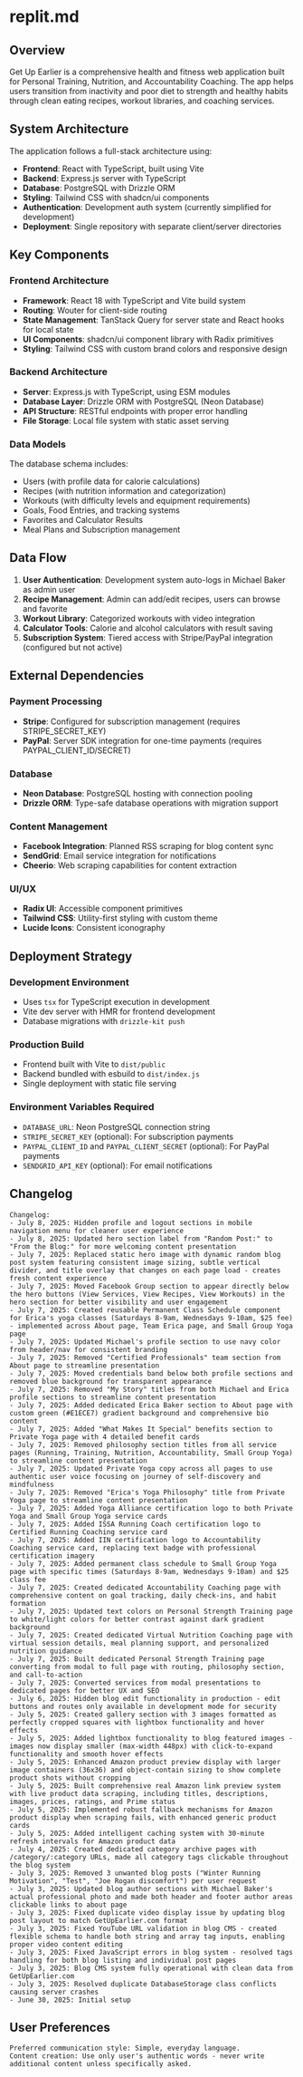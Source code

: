 # replit.md

## Overview

Get Up Earlier is a comprehensive health and fitness web application built for Personal Training, Nutrition, and Accountability Coaching. The app helps users transition from inactivity and poor diet to strength and healthy habits through clean eating recipes, workout libraries, and coaching services.

## System Architecture

The application follows a full-stack architecture using:

- **Frontend**: React with TypeScript, built using Vite
- **Backend**: Express.js server with TypeScript
- **Database**: PostgreSQL with Drizzle ORM
- **Styling**: Tailwind CSS with shadcn/ui components
- **Authentication**: Development auth system (currently simplified for development)
- **Deployment**: Single repository with separate client/server directories

## Key Components

### Frontend Architecture
- **Framework**: React 18 with TypeScript and Vite build system
- **Routing**: Wouter for client-side routing
- **State Management**: TanStack Query for server state and React hooks for local state
- **UI Components**: shadcn/ui component library with Radix primitives
- **Styling**: Tailwind CSS with custom brand colors and responsive design

### Backend Architecture
- **Server**: Express.js with TypeScript, using ESM modules
- **Database Layer**: Drizzle ORM with PostgreSQL (Neon Database)
- **API Structure**: RESTful endpoints with proper error handling
- **File Storage**: Local file system with static asset serving

### Data Models
The database schema includes:
- Users (with profile data for calorie calculations)
- Recipes (with nutrition information and categorization)
- Workouts (with difficulty levels and equipment requirements)
- Goals, Food Entries, and tracking systems
- Favorites and Calculator Results
- Meal Plans and Subscription management

## Data Flow

1. **User Authentication**: Development system auto-logs in Michael Baker as admin user
2. **Recipe Management**: Admin can add/edit recipes, users can browse and favorite
3. **Workout Library**: Categorized workouts with video integration
4. **Calculator Tools**: Calorie and alcohol calculators with result saving
5. **Subscription System**: Tiered access with Stripe/PayPal integration (configured but not active)

## External Dependencies

### Payment Processing
- **Stripe**: Configured for subscription management (requires STRIPE_SECRET_KEY)
- **PayPal**: Server SDK integration for one-time payments (requires PAYPAL_CLIENT_ID/SECRET)

### Database
- **Neon Database**: PostgreSQL hosting with connection pooling
- **Drizzle ORM**: Type-safe database operations with migration support

### Content Management
- **Facebook Integration**: Planned RSS scraping for blog content sync
- **SendGrid**: Email service integration for notifications
- **Cheerio**: Web scraping capabilities for content extraction

### UI/UX
- **Radix UI**: Accessible component primitives
- **Tailwind CSS**: Utility-first styling with custom theme
- **Lucide Icons**: Consistent iconography

## Deployment Strategy

### Development Environment
- Uses `tsx` for TypeScript execution in development
- Vite dev server with HMR for frontend development
- Database migrations with `drizzle-kit push`

### Production Build
- Frontend built with Vite to `dist/public`
- Backend bundled with esbuild to `dist/index.js`
- Single deployment with static file serving

### Environment Variables Required
- `DATABASE_URL`: Neon PostgreSQL connection string
- `STRIPE_SECRET_KEY` (optional): For subscription payments
- `PAYPAL_CLIENT_ID` and `PAYPAL_CLIENT_SECRET` (optional): For PayPal payments
- `SENDGRID_API_KEY` (optional): For email notifications

## Changelog

```
Changelog:
- July 8, 2025: Hidden profile and logout sections in mobile navigation menu for cleaner user experience
- July 8, 2025: Updated hero section label from "Random Post:" to "From the Blog:" for more welcoming content presentation
- July 7, 2025: Replaced static hero image with dynamic random blog post system featuring consistent image sizing, subtle vertical divider, and title overlay that changes on each page load - creates fresh content experience
- July 7, 2025: Moved Facebook Group section to appear directly below the hero buttons (View Services, View Recipes, View Workouts) in the hero section for better visibility and user engagement
- July 7, 2025: Created reusable Permanent Class Schedule component for Erica's yoga classes (Saturdays 8-9am, Wednesdays 9-10am, $25 fee) - implemented across About page, Team Erica page, and Small Group Yoga page
- July 7, 2025: Updated Michael's profile section to use navy color from header/nav for consistent branding
- July 7, 2025: Removed "Certified Professionals" team section from About page to streamline presentation
- July 7, 2025: Moved credentials band below both profile sections and removed blue background for transparent appearance
- July 7, 2025: Removed "My Story" titles from both Michael and Erica profile sections to streamline content presentation
- July 7, 2025: Added dedicated Erica Baker section to About page with custom green (#E1ECE7) gradient background and comprehensive bio content
- July 7, 2025: Added "What Makes It Special" benefits section to Private Yoga page with 4 detailed benefit cards
- July 7, 2025: Removed philosophy section titles from all service pages (Running, Training, Nutrition, Accountability, Small Group Yoga) to streamline content presentation
- July 7, 2025: Updated Private Yoga copy across all pages to use authentic user voice focusing on journey of self-discovery and mindfulness
- July 7, 2025: Removed "Erica's Yoga Philosophy" title from Private Yoga page to streamline content presentation
- July 7, 2025: Added Yoga Alliance certification logo to both Private Yoga and Small Group Yoga service cards
- July 7, 2025: Added ISSA Running Coach certification logo to Certified Running Coaching service card
- July 7, 2025: Added IIN certification logo to Accountability Coaching service card, replacing text badge with professional certification imagery
- July 7, 2025: Added permanent class schedule to Small Group Yoga page with specific times (Saturdays 8-9am, Wednesdays 9-10am) and $25 class fee
- July 7, 2025: Created dedicated Accountability Coaching page with comprehensive content on goal tracking, daily check-ins, and habit formation
- July 7, 2025: Updated text colors on Personal Strength Training page to white/light colors for better contrast against dark gradient background
- July 7, 2025: Created dedicated Virtual Nutrition Coaching page with virtual session details, meal planning support, and personalized nutrition guidance
- July 7, 2025: Built dedicated Personal Strength Training page converting from modal to full page with routing, philosophy section, and call-to-action
- July 7, 2025: Converted services from modal presentations to dedicated pages for better UX and SEO
- July 6, 2025: Hidden blog edit functionality in production - edit buttons and routes only available in development mode for security
- July 5, 2025: Created gallery section with 3 images formatted as perfectly cropped squares with lightbox functionality and hover effects
- July 5, 2025: Added lightbox functionality to blog featured images - images now display smaller (max-width 448px) with click-to-expand functionality and smooth hover effects
- July 5, 2025: Enhanced Amazon product preview display with larger image containers (36x36) and object-contain sizing to show complete product shots without cropping
- July 5, 2025: Built comprehensive real Amazon link preview system with live product data scraping, including titles, descriptions, images, prices, ratings, and Prime status
- July 5, 2025: Implemented robust fallback mechanisms for Amazon product display when scraping fails, with enhanced generic product cards
- July 5, 2025: Added intelligent caching system with 30-minute refresh intervals for Amazon product data
- July 4, 2025: Created dedicated category archive pages with /category/:category URLs, made all category tags clickable throughout the blog system
- July 3, 2025: Removed 3 unwanted blog posts ("Winter Running Motivation", "Test", "Joe Rogan discomfort") per user request
- July 3, 2025: Updated blog author sections with Michael Baker's actual professional photo and made both header and footer author areas clickable links to about page
- July 3, 2025: Fixed duplicate video display issue by updating blog post layout to match GetUpEarlier.com format
- July 3, 2025: Fixed YouTube URL validation in blog CMS - created flexible schema to handle both string and array tag inputs, enabling proper video content editing
- July 3, 2025: Fixed JavaScript errors in blog system - resolved tags handling for both blog listing and individual post pages
- July 3, 2025: Blog CMS system fully operational with clean data from GetUpEarlier.com
- July 3, 2025: Resolved duplicate DatabaseStorage class conflicts causing server crashes
- June 30, 2025: Initial setup
```

## User Preferences

```
Preferred communication style: Simple, everyday language.
Content creation: Use only user's authentic words - never write additional content unless specifically asked.
```